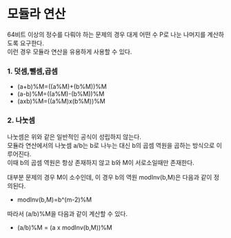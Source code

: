 # 모듈라 연산 
64비트 이상의 정수를 다뤄야 하는 문제의 경우 대게 어떤 수 P로 나눈 나머지를 계산하도록 요구한다.  
이런 경우 모듈라 연산을 유용하게 사용할 수 있다.  
### 1. 덧셈,뺄셈,곱셈
- (a+b)%M=((a%M)+(b%M))%M
- (a-b)%M=((a%M)-(b%M))%M
- (axb)%M=((a%M)x(b%M))%M
### 2. 나눗셈 
나눗셈은 위와 같은 일반적인 공식이 성립하지 않는다.  
모듈라 연산에서의 나눗셈 a/b는 b로 나누는 대신 b의 곱셈 역원을 곱하는 방식으로 이루어진다.  
이때 b의 곱셈 역원은 항상 존재하지 않고 b와 M이 서로소일때만 존재한다.  

대부분 문제의 경우 M이 소수인데, 이 경우 b의 역원 modInv(b,M)은 다음과 같이 정의된다.  
- modInv(b,M)=b^(m-2)%M  

따라서 (a/b)%M을 다음과 같이 계산할 수 있다.  
- (a/b)%M = (a x modInv(b,M))%M
